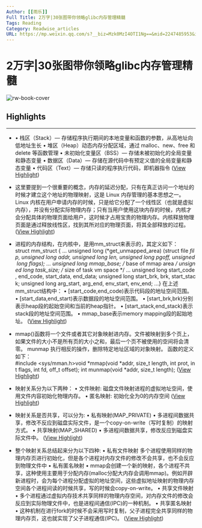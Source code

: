 ```yaml
---
Author: [[雨乐]]
Full Title: 2万字|30张图带你领略glibc内存管理精髓
Tags: Reading
Category: Readwise_articles
URL: https://mp.weixin.qq.com/s?__biz=Mzk0MzI4OTI1Ng==&mid=2247485953&idx=1&sn=f8cd484607ab07f15247ecde773d2e1c&scene=21#wechat_redirect
---
```

# 2万字|30张图带你领略glibc内存管理精髓

![rw-book-cover](https://readwise-assets.s3.amazonaws.com/media/uploaded_book_covers/profile_1019574/0)

## Highlights
---
- • 栈区（Stack）— 存储程序执行期间的本地变量和函数的参数，从高地址向低地址生长
  • 堆区（Heap）动态内存分配区域，通过 malloc、new、free 和 delete 等函数管理
  • 未初始化变量区（BSS）— 存储未被初始化的全局变量和静态变量
  • 数据区（Data）— 存储在源代码中有预定义值的全局变量和静态变量
  • 代码区（Text）— 存储只读的程序执行代码，即机器指令 ([View Highlight](https://read.readwise.io/read/01h8y00vwqag41p8xr728mrq6j))

- 这里要提到一个很重要的概念，内存的延迟分配，只有在真正访问一个地址的时候才建立这个地址的物理映射，这是 Linux 内存管理的基本思想之一。Linux 内核在用户申请内存的时候，只是给它分配了一个线性区（也就是虚拟内存），并没有分配实际物理内存；只有当用户使用这块内存的时候，内核才会分配具体的物理页面给用户，这时候才占用宝贵的物理内存。内核释放物理页面是通过释放线性区，找到其所对应的物理页面，将其全部释放的过程。 ([View Highlight](https://read.readwise.io/read/01h8y4rmcsafh133hnxa44w1eh))

- 进程的内存结构，在内核中，是用mm_struct来表示的，其定义如下：
  struct mm_struct { ... unsigned long (*get_unmapped_area) (struct file *filp, unsigned long addr, unsigned long len, unsigned long pgoff, unsigned long flags); ... unsigned long mmap_base; /* base of mmap area */ unsigned long task_size; /* size of task vm space */ ... unsigned long start_code, end_code, start_data, end_data; unsigned long start_brk, brk, start_stack; unsigned long arg_start, arg_end, env_start, env_end; ...}
  在上述mm_struct结构中：
  • [start_code,end_code)表示代码段的地址空间范围。
  • [start_data,end_start)表示数据段的地址空间范围。
  • [start_brk,brk)分别表示heap段的起始空间和当前的heap指针。
  • [start_stack,end_stack)表示stack段的地址空间范围。
  • mmap_base表示memory mapping段的起始地址。 ([View Highlight](https://read.readwise.io/read/01h8y4raxjdb2mp74d19y6zrdx))

- mmap()函数将一个文件或者其它对象映射进内存。文件被映射到多个页上，如果文件的大小不是所有页的大小之和，最后一个页不被使用的空间将会清零。
  munmap 执行相反的操作，删除特定地址区域的对象映射。
  函数的定义如下：
  #include <sys/mman.h>void *mmap(void *addr, size_t length, int prot, int flags, int fd, off_t offset); int munmap(void *addr, size_t length); ([View Highlight](https://read.readwise.io/read/01h8y4znnwbcr4zb7m3kk361d6))

- 映射关系分为以下两种：
  • 文件映射: 磁盘文件映射进程的虚拟地址空间，使用文件内容初始化物理内存。
  • 匿名映射: 初始化全为0的内存空间 ([View Highlight](https://read.readwise.io/read/01h8y5nwj0pcj6pjjykch5ast3))

- 映射关系是否共享，可以分为:
  • 私有映射(MAP_PRIVATE)
  • 多进程间数据共享，修改不反应到磁盘实际文件，是一个copy-on-write（写时复制）的映射方式。
  • 共享映射(MAP_SHARED)
  • 多进程间数据共享，修改反应到磁盘实际文件中。 ([View Highlight](https://read.readwise.io/read/01h8y5p084eaw5rz0d44knjxjk))

- 整个映射关系总结起来分为以下四种:
  • 私有文件映射 多个进程使用同样的物理内存页进行初始化，但是各个进程对内存文件的修改不会共享，也不会反应到物理文件中
  • 私有匿名映射
  • mmap会创建一个新的映射，各个进程不共享，这种使用主要用于分配内存(malloc分配大内存会调用mmap)。例如开辟新进程时，会为每个进程分配虚拟的地址空间，这些虚拟地址映射的物理内存空间各个进程间读的时候共享，写的时候会copy-on-write。
  • 共享文件映射
  • 多个进程通过虚拟内存技术共享同样的物理内存空间，对内存文件的修改会反应到实际物理文件中，也是进程间通信(IPC)的一种机制。
  • 共享匿名映射
  • 这种机制在进行fork的时候不会采用写时复制，父子进程完全共享同样的物理内存页，这也就实现了父子进程通信(IPC)。 ([View Highlight](https://read.readwise.io/read/01h8y5pajrz3pe9s9r9w18vwgw))

